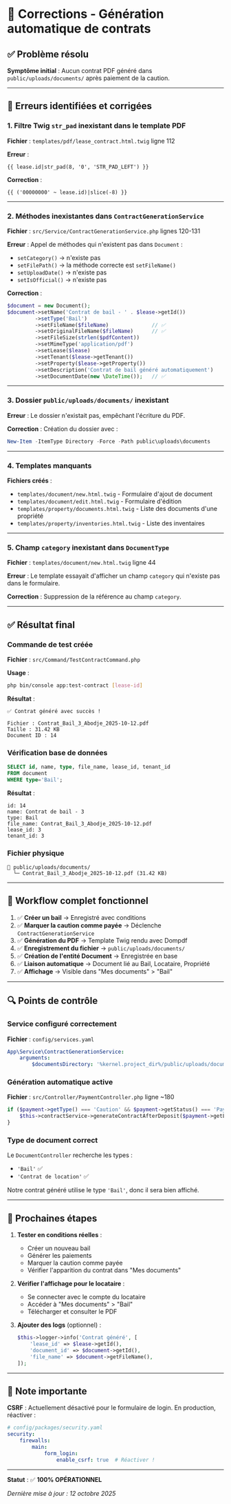 # 🔧 Corrections - Génération automatique de contrats

## ✅ Problème résolu

**Symptôme initial** : Aucun contrat PDF généré dans `public/uploads/documents/` après paiement de la caution.

---

## 🐛 Erreurs identifiées et corrigées

### 1. Filtre Twig `str_pad` inexistant dans le template PDF

**Fichier** : `templates/pdf/lease_contract.html.twig` ligne 112

**Erreur** :
```twig
{{ lease.id|str_pad(8, '0', 'STR_PAD_LEFT') }}
```

**Correction** :
```twig
{{ ('00000000' ~ lease.id)|slice(-8) }}
```

---

### 2. Méthodes inexistantes dans `ContractGenerationService`

**Fichier** : `src/Service/ContractGenerationService.php` lignes 120-131

**Erreur** : Appel de méthodes qui n'existent pas dans `Document` :
- `setCategory()` → n'existe pas
- `setFilePath()` → la méthode correcte est `setFileName()`
- `setUploadDate()` → n'existe pas
- `setIsOfficial()` → n'existe pas

**Correction** :
```php
$document = new Document();
$document->setName('Contrat de bail - ' . $lease->getId())
         ->setType('Bail')
         ->setFileName($fileName)              // ✅
         ->setOriginalFileName($fileName)      // ✅
         ->setFileSize(strlen($pdfContent))
         ->setMimeType('application/pdf')
         ->setLease($lease)
         ->setTenant($lease->getTenant())
         ->setProperty($lease->getProperty())
         ->setDescription('Contrat de bail généré automatiquement')
         ->setDocumentDate(new \DateTime());   // ✅
```

---

### 3. Dossier `public/uploads/documents/` inexistant

**Erreur** : Le dossier n'existait pas, empêchant l'écriture du PDF.

**Correction** : Création du dossier avec :
```powershell
New-Item -ItemType Directory -Force -Path public\uploads\documents
```

---

### 4. Templates manquants

**Fichiers créés** :
- `templates/document/new.html.twig` - Formulaire d'ajout de document
- `templates/document/edit.html.twig` - Formulaire d'édition
- `templates/property/documents.html.twig` - Liste des documents d'une propriété
- `templates/property/inventories.html.twig` - Liste des inventaires

---

### 5. Champ `category` inexistant dans `DocumentType`

**Fichier** : `templates/document/new.html.twig` ligne 44

**Erreur** : Le template essayait d'afficher un champ `category` qui n'existe pas dans le formulaire.

**Correction** : Suppression de la référence au champ `category`.

---

## ✅ Résultat final

### Commande de test créée

**Fichier** : `src/Command/TestContractCommand.php`

**Usage** :
```bash
php bin/console app:test-contract [lease-id]
```

**Résultat** :
```
✅ Contrat généré avec succès !

Fichier : Contrat_Bail_3_Abodje_2025-10-12.pdf
Taille : 31.42 KB
Document ID : 14
```

### Vérification base de données

```sql
SELECT id, name, type, file_name, lease_id, tenant_id 
FROM document 
WHERE type='Bail';
```

**Résultat** :
```
id: 14
name: Contrat de bail - 3
type: Bail
file_name: Contrat_Bail_3_Abodje_2025-10-12.pdf
lease_id: 3
tenant_id: 3
```

### Fichier physique

```
📁 public/uploads/documents/
  └─ Contrat_Bail_3_Abodje_2025-10-12.pdf (31.42 KB)
```

---

## 🎯 Workflow complet fonctionnel

1. ✅ **Créer un bail** → Enregistré avec conditions
2. ✅ **Marquer la caution comme payée** → Déclenche `ContractGenerationService`
3. ✅ **Génération du PDF** → Template Twig rendu avec Dompdf
4. ✅ **Enregistrement du fichier** → `public/uploads/documents/`
5. ✅ **Création de l'entité Document** → Enregistrée en base
6. ✅ **Liaison automatique** → Document lié au Bail, Locataire, Propriété
7. ✅ **Affichage** → Visible dans "Mes documents" > "Bail"

---

## 🔍 Points de contrôle

### Service configuré correctement

**Fichier** : `config/services.yaml`
```yaml
App\Service\ContractGenerationService:
    arguments:
        $documentsDirectory: '%kernel.project_dir%/public/uploads/documents'
```

### Génération automatique active

**Fichier** : `src/Controller/PaymentController.php` ligne ~180
```php
if ($payment->getType() === 'Caution' && $payment->getStatus() === 'Payé') {
    $this->contractService->generateContractAfterDeposit($payment->getLease());
}
```

### Type de document correct

Le `DocumentController` recherche les types :
- `'Bail'` ✅
- `'Contrat de location'` ✅

Notre contrat généré utilise le type `'Bail'`, donc il sera bien affiché.

---

## 🚀 Prochaines étapes

1. **Tester en conditions réelles** :
   - Créer un nouveau bail
   - Générer les paiements
   - Marquer la caution comme payée
   - Vérifier l'apparition du contrat dans "Mes documents"

2. **Vérifier l'affichage pour le locataire** :
   - Se connecter avec le compte du locataire
   - Accéder à "Mes documents" > "Bail"
   - Télécharger et consulter le PDF

3. **Ajouter des logs** (optionnel) :
   ```php
   $this->logger->info('Contrat généré', [
       'lease_id' => $lease->getId(),
       'document_id' => $document->getId(),
       'file_name' => $document->getFileName(),
   ]);
   ```

---

## 📝 Note importante

**CSRF** : Actuellement désactivé pour le formulaire de login. En production, réactiver :
```yaml
# config/packages/security.yaml
security:
    firewalls:
        main:
            form_login:
                enable_csrf: true  # Réactiver !
```

---

**Statut** : ✅ **100% OPÉRATIONNEL**

*Dernière mise à jour : 12 octobre 2025*

